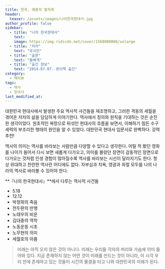```yaml
---
title: 한국, 애증의 발자취
header:
  teaser: /assets/images/나의한국현대사.jpg
author_profile: false
sidebar:
  - title: "나의 한국현대사"
    text:
    image: https://img.ridicdn.net/cover/1568000008/xxlarge
  - title: "저자"
    text: "유시민"
  - title: "출판"
    text: "돌베개"
  - title: "출간 정보"
    text: "2014.07.07. 종이책 출간"
category:
  - 책리뷰
tags:
  - 역사
  - 한국사
last_modified_at:
---
```


대한민국 현대사에서 발생한 주요 역사적 사건들을 재조명하고, 그러한 격동의 세월을 겪어온 저자의 삶을 담담하게 이야기한다. 역사에서 정의와 원칙을 기대하는 것은 순진한 생각이었다. 원초적인 욕망으로 뒤섞인 현대사의 흐름을 보면서, 이해하기 힘든 수구세력의 부조리한 행태의 원인을 알 수 있었다. 대한민국 현대사 입문서로 완벽하다. 강력추천!

역사의 의미는 역사를 바라보는 사람만큼 다양할 수 있다고 생각한다. 어릴 적 봤던 영화를 나이가 들어서 다시 보면 새롭게 다가오고, 의미를 몰랐던 장면이 감동적인 장면으로 다가오는 것처럼 인생 경험이 많아질수록 역사를 바라보는 시선이 달라지기도 한다. 항상 위대하고 찬란한 역사란 어디에도 없다. 자부심과 치욕, 영광과 좌절 모두를 나의 나라의 역사로 바라볼 수 있어야 한다.

**『나의 한국현대사』**에서 다루는 역사적 사건들

- 5.18
- 12.12
- 박정희의 죽음
- 전두환의 만행
- 노태우의 비운
- 김대중의 역학
- 노동운동 시초
- 노무현의 의미
- 세월호의 아픔

> 미래는 아직 오지 않은 것이 아니다. 미래는 우리들 각자의 머리와 가슴에 이미 들어와 있다. 지금 존재하지 않는 어떤 것이 미래를 만드는 것이 아니라, 이 시각 우리 안에 존재하고 있는 것들이 시간의 물결을 타고 나와 대한민국의 미래가 된다.

